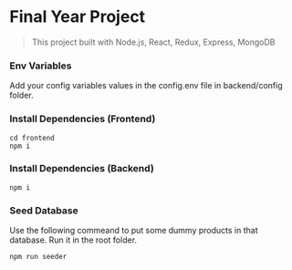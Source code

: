 # Final Year Project

> This project built with Node.js, React, Redux, Express, MongoDB

### Env Variables

Add your config variables values in the config.env file in backend/config folder.

### Install Dependencies (Frontend)

```
cd frontend
npm i
```

### Install Dependencies (Backend)

```
npm i
```

### Seed Database

Use the following commeand to put some dummy products in that database.
Run it in the root folder.

```
npm run seeder
```
